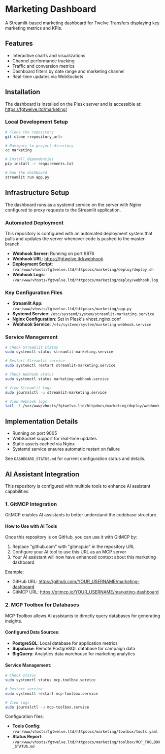 # Marketing Dashboard

A Streamlit-based marketing dashboard for Twelve Transfers displaying key marketing metrics and KPIs.

## Features

- Interactive charts and visualizations
- Channel performance tracking
- Traffic and conversion metrics
- Dashboard filters by date range and marketing channel
- Real-time updates via WebSockets

## Installation

The dashboard is installed on the Plesk server and is accessible at:
https://fgtwelve.ltd/marketing/

### Local Development Setup

```bash
# Clone the repository
git clone <repository_url>

# Navigate to project directory
cd marketing

# Install dependencies
pip install -r requirements.txt

# Run the dashboard
streamlit run app.py
```

## Infrastructure Setup

The dashboard runs as a systemd service on the server with Nginx configured to proxy requests to the Streamlit application.

### Automated Deployment

This repository is configured with an automated deployment system that pulls and updates the server whenever code is pushed to the master branch.

- **Webhook Server**: Running on port 9876
- **Webhook URL**: https://fgtwelve.ltd/webhook
- **Deployment Script**: `/var/www/vhosts/fgtwelve.ltd/httpdocs/marketing/deploy/deploy.sh`
- **Webhook Logs**: `/var/www/vhosts/fgtwelve.ltd/httpdocs/marketing/deploy/webhook.log`

### Key Configuration Files

- **Streamlit App**: `/var/www/vhosts/fgtwelve.ltd/httpdocs/marketing/app.py`
- **Systemd Service**: `/etc/systemd/system/streamlit-marketing.service`
- **Nginx Configuration**: Set in Plesk's vhost_nginx.conf
- **Webhook Service**: `/etc/systemd/system/marketing-webhook.service`

### Service Management

```bash
# Check Streamlit status
sudo systemctl status streamlit-marketing.service

# Restart Streamlit service
sudo systemctl restart streamlit-marketing.service

# Check Webhook status
sudo systemctl status marketing-webhook.service

# View Streamlit logs
sudo journalctl -u streamlit-marketing.service

# View Webhook logs
tail -f /var/www/vhosts/fgtwelve.ltd/httpdocs/marketing/deploy/webhook.log
```

## Implementation Details

- Running on port 9005
- WebSocket support for real-time updates
- Static assets cached via Nginx
- Systemd service ensures automatic restart on failure

See `DASHBOARD_STATUS.md` for current configuration status and details.
## AI Assistant Integration

This repository is configured with multiple tools to enhance AI assistant capabilities:

### 1. GitMCP Integration

GitMCP enables AI assistants to better understand the codebase structure.

#### How to Use with AI Tools

Once this repository is on GitHub, you can use it with GitMCP by:

1. Replace "github.com" with "gitmcp.io" in the repository URL
2. Configure your AI tool to use this URL as an MCP server
3. Your AI assistant will now have enhanced context about this marketing dashboard

Example:
- GitHub URL: https://github.com/YOUR_USERNAME/marketing-dashboard
- GitMCP URL: https://gitmcp.io/YOUR_USERNAME/marketing-dashboard

### 2. MCP Toolbox for Databases

MCP Toolbox allows AI assistants to directly query databases for generating insights.

#### Configured Data Sources:

- **PostgreSQL**: Local database for application metrics
- **Supabase**: Remote PostgreSQL database for campaign data
- **BigQuery**: Analytics data warehouse for marketing analytics

#### Service Management:

```bash
# Check status
sudo systemctl status mcp-toolbox.service

# Restart service
sudo systemctl restart mcp-toolbox.service

# View logs
sudo journalctl -u mcp-toolbox.service
```

Configuration files:
- **Tools Config**: `/var/www/vhosts/fgtwelve.ltd/httpdocs/marketing/toolbox/tools.yaml`
- **Status Report**: `/var/www/vhosts/fgtwelve.ltd/httpdocs/marketing/toolbox/MCP_TOOLBOX_STATUS.md`
